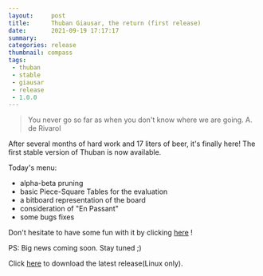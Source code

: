 ```yaml
---
layout:     post
title:      Thuban Giausar, the return (first release)
date:       2021-09-19 17:17:17
summary:    
categories: release
thumbnail: compass
tags:
 - thuban
 - stable
 - giausar
 - release
 - 1.0.0
---
```

> You never go so far as when you don't know where we are going. A. de Rivarol

After several months of hard work and 17 liters of beer, it's finally here!  The first stable version of Thuban is now available. 

Today's menu: 
 - alpha-beta pruning
 - basic Piece-Square Tables for the evaluation
 - a bitboard representation of the board
 - consideration of "En Passant"
 - some bugs fixes

Don't hesitate to have some fun with it by clicking [here][1] !

PS: Big news coming soon. Stay tuned ;)

Click [here][2] to download the latest release(Linux only).

[1]: https://lichess.org/@/Thuban_official
[2]: https://github.com/thuban-bot/thuban-bot.github.io/raw/main/engine/thuban_giausar_1.0


